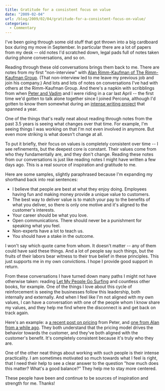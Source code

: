 ```yaml
---
title: Gratitude for a consistent focus on value
date: "2009-02-04"
url: /blog/2009/02/04/gratitude-for-a-consistent-focus-on-value/
categories:
  - Commentary
---
```

I've been going through some old stuff that got thrown into a big cardboard box during my move in September. In particular there are a lot of papers from my desk -- old notes I'd scratched down, legal pads full of notes taken during phone conversations, and so on.

Reading through these old conversations brings them back to me. There are notes from my first "non-interview" with [Alan Rimm-Kaufman of The Rimm-Kaufman Group](http://www.rkgblog.com/). (That non-interview led to me leave my previous job and join his company.) And lots and lots of notes on conversations I've had with others at the Rimm-Kaufman Group. And there's a napkin with scribblings from when [Peter and Vadim](http://www.percona.com/) and I were riding in a car last April -- the first time we'd gotten to talk alone together since I joined Percona, although I'd gotten to know them somewhat during an [intense writing project](http://www.highperfmysql.com/) that spanned a year.

One of the things that's really neat about reading through notes from the past 3.5 years is seeing what changes over that time. For example, I'm seeing things I was working on that I'm not even involved in anymore. But even more striking is what doesn't change at all.

To put it briefly, their focus on values is completely consistent over time -- I see refinements, but the deepest core is constant. Their values come from who they fundamentally are, and they don't change. Reading these notes from our conversations is just like reading notes I might have written a few days ago. This is a real source of inspiration and gratitude to me.

Here are some samples, slightly paraphrased because I'm expanding my shorthand back into real sentences:

*   I believe that people are best at what they enjoy doing. Employees having fun and making money provide a unique value to customers.
*   The best way to deliver value is to match your pay to the benefits of what you deliver, so there is only one motive and it's aligned to the customer's interests.
*   Your career should be what you love.
*   Open communications. There should never be a punishment for speaking what you feel.
*   Non-experts have a lot to teach us.
*   You should have a stake in the outcome.

I won't say which quote came from whom. It doesn't matter -- any of them could have said these things. And a lot of people say such things, but the fruits of their labors bear witness to their true belief in these principles. This just supports me in my own convictions. I hope I provide good support in return.

From these conversations I have turned down many paths I might not have otherwise taken: reading [Let My People Go Surfing](http://www.amazon.com/Let-People-Surfing-Education-Businessman/dp/1594200726) and countless other books, for example. One of the things I love about this cycle of reinforcement is seeing the businesses follow this leadership, both internally and externally. And when I feel like I'm not aligned with my own values, I can have a conversation with one of the people whom I know share my values, and they help me find where the disconnect is and get back on track again.

Here's an example: a [a recent post on pricing](http://peterzaitsev.com/2009/01/09/are-all-rates-created-equal/) from Peter, and [one from Alan from a while ago](http://www.rimmkaufman.com/rkgblog/2008/02/15/ppc-sem-pricing-models/). They both understand that the pricing model drives the behavior towards the customer, and they've both aligned with the customer's benefit. It's completely consistent because it's truly who they are.

One of the other neat things about working with such people is their intense practicality. I am sometimes motivated so much towards what I feel is right, that I need their help to see a clear answer to the question "how much does this matter? What's a good balance?" They help me to stay more centered.

These people have been and continue to be sources of inspiration and strength for me. Thanks!



